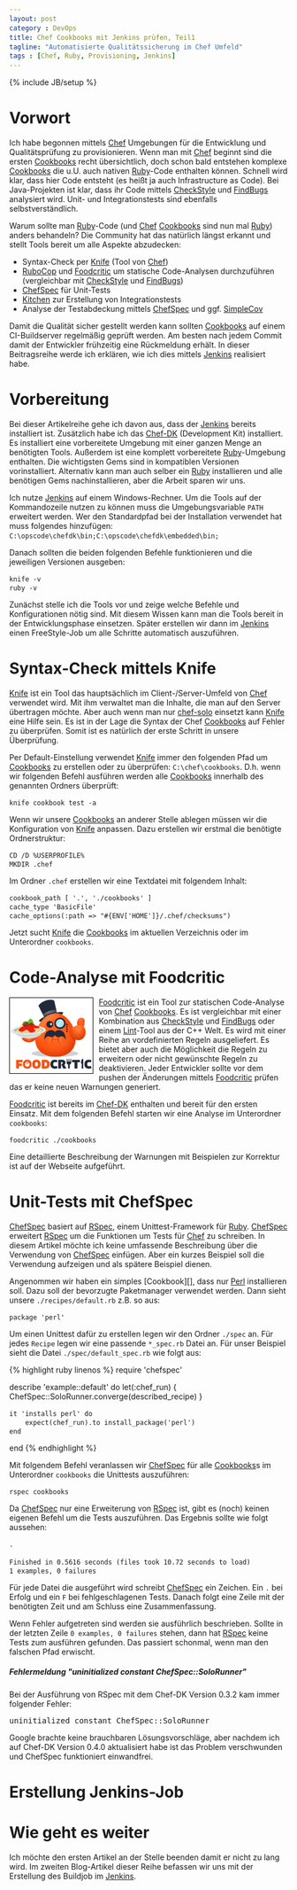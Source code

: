 ```yaml
---
layout: post
category : DevOps
title: Chef Cookbooks mit Jenkins prüfen, Teil1
tagline: "Automatisierte Qualitätssicherung im Chef Umfeld"
tags : [Chef, Ruby, Provisioning, Jenkins]
---
```

{% include JB/setup %}
<div class="toc"></div>

# Vorwort

Ich habe begonnen mittels [Chef][] Umgebungen für die Entwicklung und Qualitätsprüfung zu provisionieren.
Wenn man mit [Chef][] beginnt sind die ersten [Cookbooks][] recht übersichtlich, doch schon bald entstehen komplexe
[Cookbooks][] die u.U. auch nativen [Ruby][]-Code enthalten können. Schnell wird klar, dass hier Code entsteht (es heißt
ja auch Infrastructure as Code). Bei Java-Projekten ist klar, dass ihr Code mittels [CheckStyle][] und [FindBugs][]
analysiert wird. Unit- und Integrationstests sind ebenfalls selbstverständlich.

Warum sollte man [Ruby][]-Code (und [Chef][] [Cookbooks][] sind nun mal [Ruby][]) anders behandeln? Die Community hat
das natürlich längst erkannt und stellt Tools bereit um alle Aspekte abzudecken:

* Syntax-Check per [Knife][] (Tool von [Chef][])
* [RuboCop][] und [Foodcritic][] um statische Code-Analysen durchzuführen (vergleichbar mit [CheckStyle][] und [FindBugs][])
* [ChefSpec][] für Unit-Tests
* [Kitchen][] zur Erstellung von Integrationstests
* Analyse der Testabdeckung mittels [ChefSpec][] und ggf. [SimpleCov][]

Damit die Qualität sicher gestellt werden kann sollten [Cookbooks][] auf einem CI-Buildserver regelmäßig geprüft
werden. Am besten nach jedem Commit damit der Entwickler frühzeitig eine Rückmeldung erhält. In dieser Beitragsreihe
werde ich erklären, wie ich dies mittels [Jenkins][] realisiert habe.

# Vorbereitung
Bei dieser Artikelreihe gehe ich davon aus, dass der [Jenkins][] bereits installiert ist. Zusätzlich habe ich das [Chef-DK][]
(Development Kit) installiert. Es installiert eine vorbereitete Umgebung mit einer ganzen Menge an benötigten Tools.
Außerdem ist eine komplett vorbereitete [Ruby][]-Umgebung enthalten. Die wichtigsten Gems sind in kompatiblen Versionen
vorinstalliert. Alternativ kann man auch selber ein [Ruby][] installieren und alle benötigen Gems nachinstallieren,
aber die Arbeit sparen wir uns.

Ich nutze [Jenkins][] auf einem Windows-Rechner. Um die Tools auf der Kommandozeile nutzen zu können muss
die Umgebungsvariable `PATH` erweitert werden. Wer den Standardpfad bei der Installation verwendet hat muss folgendes
hinzufügen: `C:\opscode\chefdk\bin;C:\opscode\chefdk\embedded\bin;`

Danach sollten die beiden folgenden Befehle funktionieren und die jeweiligen Versionen ausgeben:

    knife -v
    ruby -v

Zunächst stelle ich die Tools vor und zeige welche Befehle und Konfigurationen nötig sind. Mit diesem Wissen kann man
die Tools bereit in der Entwicklungsphase einsetzen.
Später erstellen wir dann im [Jenkins][] einen FreeStyle-Job um alle Schritte automatisch auszuführen.

# Syntax-Check mittels Knife
[Knife][] ist ein Tool das hauptsächlich im Client-/Server-Umfeld von [Chef][] verwendet wird. Mit ihm verwaltet man die
Inhalte, die man auf den Server übertragen möchte. Aber auch wenn man nur [chef-solo][] einsetzt kann [Knife][] eine
Hilfe sein. Es ist in der Lage die Syntax der Chef [Cookbooks][] auf Fehler zu überprüfen. Somit ist es natürlich der
erste Schritt in unsere Überprüfung.

Per Default-Einstellung verwendet [Knife][] immer den folgenden Pfad um [Cookbooks][] zu erstellen oder zu überprüfen:
`C:\chef\cookbooks`. D.h. wenn wir folgenden Befehl ausführen werden alle [Cookbooks][] innerhalb des genannten Ordners
überprüft:

    knife cookbook test -a

Wenn wir unsere [Cookbooks][] an anderer Stelle ablegen müssen wir die Konfiguration von [Knife][] anpassen. Dazu erstellen wir
erstmal die benötigte Ordnerstruktur:

    CD /D %USERPROFILE%
    MKDIR .chef

Im Ordner `.chef` erstellen wir eine Textdatei mit folgendem Inhalt:

    cookbook_path [ '.', './cookbooks' ]
    cache_type 'BasicFile'
    cache_options(:path => "#{ENV['HOME']}/.chef/checksums")

Jetzt sucht [Knife][] die [Cookbooks][] im aktuellen Verzeichnis oder im Unterordner `cookbooks`.

# Code-Analyse mit Foodcritic
<img src="/assets/images/foodcritic.png" alt="Foodcritic Logo" style="box-shadow: none; background-color: #FFF;
margin: 0px 10px 10px 0px; border: 1px solid black;" align="left" width="150">
[Foodcritic][] ist ein Tool zur statischen Code-Analyse von [Chef][] [Cookbooks][]. Es ist vergleichbar mit einer
Kombination aus [CheckStyle][] und [FindBugs][] oder einem [Lint][]-Tool aus der C++ Welt. Es wird mit einer Reihe an
vordefinierten Regeln ausgeliefert. Es bietet aber auch die Möglichkeit die Regeln zu erweitern oder nicht gewünschte
Regeln zu deaktivieren. Jeder Entwickler sollte vor dem pushen der Änderungen mittels [Foodcritic][] prüfen das er keine
neuen Warnungen generiert.

[Foodcritic][] ist bereits im [Chef-DK][] enthalten und bereit für den ersten Einsatz. Mit dem folgenden Befehl starten
wir eine Analyse im Unterordner `cookbooks`:

    foodcritic ./cookbooks

Eine detaillierte Beschreibung der Warnungen mit Beispielen zur Korrektur ist auf der Webseite aufgeführt.

# Unit-Tests mit ChefSpec
[ChefSpec][] basiert auf [RSpec][], einem Unittest-Framework für [Ruby][]. [ChefSpec][] erweitert [RSpec][] um die
Funktionen um Tests für [Chef][] zu schreiben. In diesem Artikel möchte ich keine umfassende Beschreibung über die
Verwendung von [ChefSpec][] einfügen. Aber ein kurzes Beispiel soll die Verwendung aufzeigen und als spätere Beispiel
dienen.

Angenommen wir haben ein simples [Cookbook][], dass nur [Perl][] installieren soll. Dazu soll der bevorzugte
Paketmanager verwendet werden. Dann sieht unsere `./recipes/default.rb` z.B. so aus:

    package 'perl'

Um einen Unittest dafür zu erstellen legen wir den Ordner `./spec` an. Für jedes `Recipe` legen wir eine passende
`*_spec.rb` Datei an. Für unser Beispiel sieht die Datei `./spec/default_spec.rb` wie folgt aus:

{% highlight ruby linenos %}
require 'chefspec'

describe 'example::default' do
    let(:chef_run) { ChefSpec::SoloRunner.converge(described_recipe) }
    
    it 'installs perl' do
        expect(chef_run).to install_package('perl')
    end
end
{% endhighlight %}

Mit folgendem Befehl veranlassen wir [ChefSpec][] für alle [Cookbooks][]s im Unterordner `cookbooks` die Unittests
auszuführen:

    rspec cookbooks

Da [ChefSpec][] nur eine Erweiterung von [RSpec][] ist, gibt es (noch) keinen eigenen Befehl um die Tests auszuführen.
Das Ergebnis sollte wie folgt aussehen:

    .

    Finished in 0.5616 seconds (files took 10.72 seconds to load)
    1 examples, 0 failures

Für jede Datei die ausgeführt wird schreibt [ChefSpec][] ein Zeichen. Ein `.` bei Erfolg und ein `F` bei
fehlgeschlagenen Tests. Danach folgt eine Zeile mit der benötigten Zeit und am Schluss eine Zusammenfassung.

Wenn Fehler aufgetreten sind werden sie ausführlich beschrieben. Sollte in der letzten Zeile `0 examples, 0 failures`
stehen, dann hat [RSpec][] keine Tests zum ausführen gefunden. Das passiert schonmal, wenn man den falschen Pfad
erwischt.

<div class="note info">
<h5>Fehlermeldung "uninitialized constant ChefSpec::SoloRunner"</h5>
Bei der Ausführung von RSpec mit dem Chef-DK Version 0.3.2 kam immer folgender Fehler:
<pre>uninitialized constant ChefSpec::SoloRunner</pre>
Google brachte keine brauchbaren Lösungsvorschläge, aber nachdem ich auf Chef-DK Version 0.4.0 aktualisiert habe ist
das Problem verschwunden und ChefSpec funktioniert einwandfrei.
</div>

# Erstellung Jenkins-Job


# Wie geht es weiter
Ich möchte den ersten Artikel an der Stelle beenden damit er nicht zu lang wird. Im zweiten Blog-Artikel dieser Reihe befassen
wir uns mit der Erstellung des Buildjob im [Jenkins][].

[Chef]: https://www.chef.io/ "Chef"
[Chef-DK]: https://downloads.chef.io/chef-dk/ "Chef-DK"
[chef-solo]: https://docs.chef.io/chef_solo.html "chef-solo"
[CheckStyle]: http://checkstyle.sourceforge.net/ "checkstyle"
[FindBugs]: http://findbugs.sourceforge.net/ "FindBugs"
[Cookbooks]: http://docs.chef.io/cookbooks.html "About Cookbooks"
[RuboCop]: https://github.com/bbatsov/rubocop "RuboCop"
[Foodcritic]: http://www.foodcritic.io/ "Foodcritic"
[Knife]: https://docs.chef.io/knife.html "Knife"
[ChefSpec]: https://docs.chef.io/chefspec.html "ChefSpec"
[Kitchen]: https://docs.chef.io/kitchen.html "Kitchen"
[Ruby]: https://www.ruby-lang.org/de/ "Ruby"
[SimpleCov]: https://github.com/colszowka/simplecov "SimpleCov"
[Jenkins]: https://jenkins-ci.org/ "Jenkins"
[Lint]: http://de.wikipedia.org/wiki/Lint_%28Programmierwerkzeug%29 "Lint"
[RSpec]: http://rspec.info/ "RSpec"
[Perl]: https://www.perl.org/ "Perl"
[SimpleCov]: https://github.com/colszowka/simplecov "SimpleCov"
[Chef recipe code coverage]: https://sethvargo.com/chef-recipe-code-coverage/ "Blog: Chef recipe code coverage"
